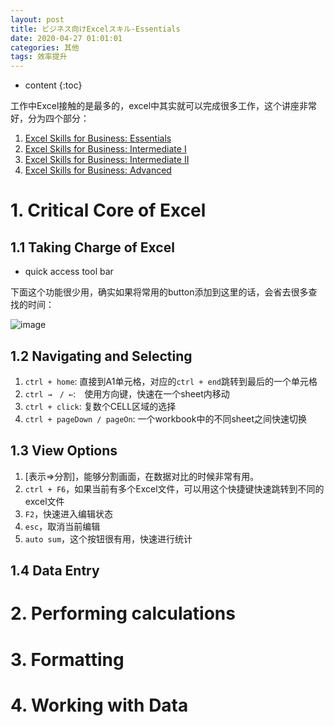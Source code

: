 ```yaml
---
layout: post
title: ビジネス向けExcelスキル-Essentials
date: 2020-04-27 01:01:01
categories: 其他
tags: 效率提升
---
```

* content
{:toc}

工作中Excel接触的是最多的，excel中其实就可以完成很多工作，这个讲座非常好，分为四个部分：
1. [Excel Skills for Business: Essentials](https://www.coursera.org/learn/excel-essentials)
2. [Excel Skills for Business: Intermediate I](https://www.coursera.org/learn/excel-intermediate-1)
3. [Excel Skills for Business: Intermediate II](https://www.coursera.org/learn/excel-intermediate-2)
4. [Excel Skills for Business: Advanced](https://www.coursera.org/learn/excel-advanced)

# 1. Critical Core of Excel

## 1.1 Taking Charge of Excel

- quick access tool bar

下面这个功能很少用，确实如果将常用的button添加到这里的话，会省去很多查找的时间：

![image](https://user-images.githubusercontent.com/18595935/80915788-7d490a80-8d8f-11ea-9537-9b7a7e487b62.png)


## 1.2 Navigating and Selecting

1. `ctrl + home`: 直接到A1单元格，对应的`ctrl + end`跳转到最后的一个单元格
2. `ctrl →　/ ←`:　使用方向键，快速在一个sheet内移动
3. `ctrl + click`: 复数个CELL区域的选择
4. `ctrl + pageDown / pageOn`: 一个workbook中的不同sheet之间快速切换

## 1.3 View Options

1. [表示⇒分割]，能够分割画面，在数据对比的时候非常有用。
2. `ctrl + F6`，如果当前有多个Excel文件，可以用这个快捷键快速跳转到不同的excel文件
3. `F2`，快速进入编辑状态
4. `esc`，取消当前编辑
5. `auto sum`，这个按钮很有用，快速进行统计

## 1.4 Data Entry



# 2. Performing calculations

# 3. Formatting

# 4. Working with Data